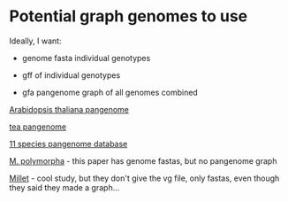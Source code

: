 # Potential graph genomes to use

Ideally, I want:

- genome fasta individual genotypes

- gff of individual genotypes

- gfa pangenome graph of all genomes combined

[Arabidopsis thaliana pangenome](https://doi.org/10.1038/s41467-023-42029-4)

[tea pangenome](https://www.tea-pangenome.cn/)

[11 species pangenome database](https://ngdc.cncb.ac.cn/plantpan/)

[M. polymorpha](https://www.nature.com/articles/s41588-024-02071-4) - this paper has genome fastas, but no pangenome graph

[Millet](https://www.nature.com/articles/s41588-023-01423-w#Abs1) - cool study, but they don't give the vg file, only fastas, even though they said they made a graph...
